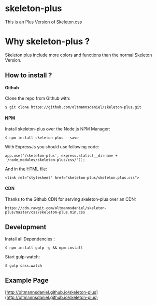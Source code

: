 # skeleton-plus
This is an Plus Version of Skeleton.css


# Why skeleton-plus ?
Skeleton plus include more colors and functions than the normal Skeleton Version.


## How to install ?

#### Github

  Clone the repo from Github with:

  `$ git clone https://github.com/oltmannsdaniel/skeleton-plus.git`

#### NPM

  Install skeleton-plus over the Node.js NPM Manager:

  `$ npm install skeleton-plus --save`

  With ExpressJs you should use following code:

  `app.use('/skeleton-plus', express.static(__dirname + '/node_modules/skeleton-plus/css/'));`

  And in the HTML file:

  `<link rel="stylesheet" href="skeleton-plus/skeleton.plus.css">`

#### CDN
	
  Thanks to the Github CDN for serving skeleton-plus over an CDN:

  `https://cdn.rawgit.com/oltmannsdaniel/skeleton-plus/master/css/skeleton-plus.min.css`


## Development

Install all Dependencies :

`$ npm install gulp -g && npm install`

Start gulp-watch:

`$ gulp sass:watch`

## Example Page
[http://oltmannsdaniel.github.io/skeleton-plus](http://oltmannsdaniel.github.io/skeleton-plus)
